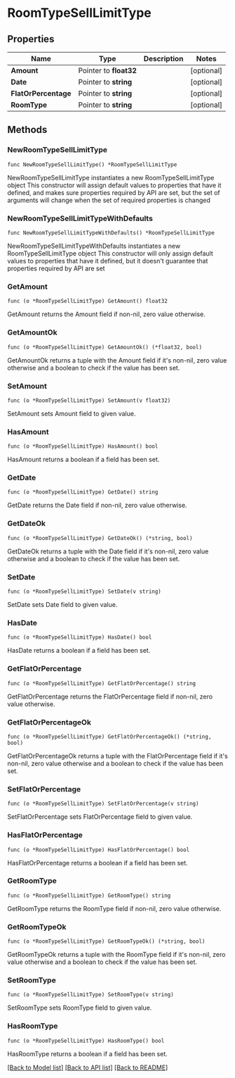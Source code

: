 # RoomTypeSellLimitType

## Properties

Name | Type | Description | Notes
------------ | ------------- | ------------- | -------------
**Amount** | Pointer to **float32** |  | [optional] 
**Date** | Pointer to **string** |  | [optional] 
**FlatOrPercentage** | Pointer to **string** |  | [optional] 
**RoomType** | Pointer to **string** |  | [optional] 

## Methods

### NewRoomTypeSellLimitType

`func NewRoomTypeSellLimitType() *RoomTypeSellLimitType`

NewRoomTypeSellLimitType instantiates a new RoomTypeSellLimitType object
This constructor will assign default values to properties that have it defined,
and makes sure properties required by API are set, but the set of arguments
will change when the set of required properties is changed

### NewRoomTypeSellLimitTypeWithDefaults

`func NewRoomTypeSellLimitTypeWithDefaults() *RoomTypeSellLimitType`

NewRoomTypeSellLimitTypeWithDefaults instantiates a new RoomTypeSellLimitType object
This constructor will only assign default values to properties that have it defined,
but it doesn't guarantee that properties required by API are set

### GetAmount

`func (o *RoomTypeSellLimitType) GetAmount() float32`

GetAmount returns the Amount field if non-nil, zero value otherwise.

### GetAmountOk

`func (o *RoomTypeSellLimitType) GetAmountOk() (*float32, bool)`

GetAmountOk returns a tuple with the Amount field if it's non-nil, zero value otherwise
and a boolean to check if the value has been set.

### SetAmount

`func (o *RoomTypeSellLimitType) SetAmount(v float32)`

SetAmount sets Amount field to given value.

### HasAmount

`func (o *RoomTypeSellLimitType) HasAmount() bool`

HasAmount returns a boolean if a field has been set.

### GetDate

`func (o *RoomTypeSellLimitType) GetDate() string`

GetDate returns the Date field if non-nil, zero value otherwise.

### GetDateOk

`func (o *RoomTypeSellLimitType) GetDateOk() (*string, bool)`

GetDateOk returns a tuple with the Date field if it's non-nil, zero value otherwise
and a boolean to check if the value has been set.

### SetDate

`func (o *RoomTypeSellLimitType) SetDate(v string)`

SetDate sets Date field to given value.

### HasDate

`func (o *RoomTypeSellLimitType) HasDate() bool`

HasDate returns a boolean if a field has been set.

### GetFlatOrPercentage

`func (o *RoomTypeSellLimitType) GetFlatOrPercentage() string`

GetFlatOrPercentage returns the FlatOrPercentage field if non-nil, zero value otherwise.

### GetFlatOrPercentageOk

`func (o *RoomTypeSellLimitType) GetFlatOrPercentageOk() (*string, bool)`

GetFlatOrPercentageOk returns a tuple with the FlatOrPercentage field if it's non-nil, zero value otherwise
and a boolean to check if the value has been set.

### SetFlatOrPercentage

`func (o *RoomTypeSellLimitType) SetFlatOrPercentage(v string)`

SetFlatOrPercentage sets FlatOrPercentage field to given value.

### HasFlatOrPercentage

`func (o *RoomTypeSellLimitType) HasFlatOrPercentage() bool`

HasFlatOrPercentage returns a boolean if a field has been set.

### GetRoomType

`func (o *RoomTypeSellLimitType) GetRoomType() string`

GetRoomType returns the RoomType field if non-nil, zero value otherwise.

### GetRoomTypeOk

`func (o *RoomTypeSellLimitType) GetRoomTypeOk() (*string, bool)`

GetRoomTypeOk returns a tuple with the RoomType field if it's non-nil, zero value otherwise
and a boolean to check if the value has been set.

### SetRoomType

`func (o *RoomTypeSellLimitType) SetRoomType(v string)`

SetRoomType sets RoomType field to given value.

### HasRoomType

`func (o *RoomTypeSellLimitType) HasRoomType() bool`

HasRoomType returns a boolean if a field has been set.


[[Back to Model list]](../README.md#documentation-for-models) [[Back to API list]](../README.md#documentation-for-api-endpoints) [[Back to README]](../README.md)



